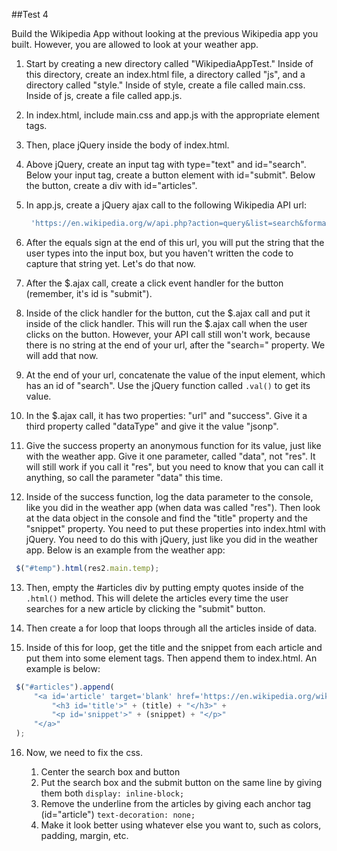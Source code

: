 ##Test 4

Build the Wikipedia App without looking at the previous Wikipedia app you built.
However, you are allowed to look at your weather app.

1. Start by creating a new directory called "WikipediaAppTest." Inside of this directory, create an index.html file, a directory called "js", and a directory called "style." Inside of style, create a file called main.css. Inside of js, create a file called app.js.

2. In index.html, include main.css and app.js with the appropriate element tags.

3. Then, place jQuery inside the body of index.html.

4. Above jQuery, create an input tag with type="text" and id="search". Below your input tag, create a button element with id="submit". Below the button, create a div with id="articles".

5. In app.js, create a jQuery ajax call to the following Wikipedia API url:
   ```JavaScript
    'https://en.wikipedia.org/w/api.php?action=query&list=search&format=json&srsearch='
   ```

6. After the equals sign at the end of this url, you will put the string that the user types into the input box, but you haven't written the code to capture that string yet. Let's do that now.

7. After the $.ajax call, create a click event handler for the button (remember, it's id is "submit").

8. Inside of the click handler for the button, cut the $.ajax call and put it inside of the click handler. This will run the $.ajax call when the user clicks on the button. However, your API call still won't work, because there is no string at the end of your url, after the "search=" property. We will add that now.

9. At the end of your url, concatenate the value of the input element, which has an id of "search". Use the jQuery function called `.val()` to get its value.

10. In the $.ajax call, it has two properties: "url" and "success". Give it a third property called "dataType" and give it the value "jsonp".

11. Give the success property an anonymous function for its value, just like with the weather app. Give it one parameter, called "data", not "res". It will still work if you call it "res", but you need to know that you can call it anything, so call the parameter "data" this time.

12. Inside of the success function, log the data parameter to the console, like you did in the weather app (when data was called "res"). Then look at the data object in the console and find the "title" property and the "snippet" property. You need to put these properties into index.html with jQuery. You need to do this with jQuery, just like you did in the weather app. Below is an example from the weather app:
   ```JavaScript
    $("#temp").html(res2.main.temp);
   ```

13. Then, empty the #articles div by putting empty quotes inside of the `.html()` method. This will delete the articles every time the user searches for a new article by clicking the "submit" button.

14. Then create a for loop that loops through all the articles inside of data.

15. Inside of this for loop, get the title and the snippet from each article and put them into some element tags. Then append them to index.html. An example is below:
   ```JavaScript
    $("#articles").append(
        "<a id='article' target='blank' href='https://en.wikipedia.org/wiki/'" + (title) + ">" +
            "<h3 id='title'>" + (title) + "</h3>" +
            "<p id='snippet'>" + (snippet) + "</p>"
        "</a>"
    );
   ```

16. Now, we need to fix the css.

    1. Center the search box and button
    2. Put the search box and the submit button on the same line by
    giving them both `display: inline-block;`
    3. Remove the underline from the articles by giving each anchor tag (id="article") `text-decoration: none;`
    4. Make it look better using whatever else you want to, such as colors, padding, margin, etc.

